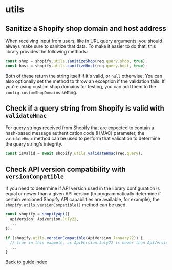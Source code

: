 # utils

## Sanitize a Shopify shop domain and host address

When receiving input from users, like in URL query arguments, you should always make sure to sanitize that data.
To make it easier to do that, this library provides the following methods:

```ts
const shop = shopify.utils.sanitizeShop(req.query.shop, true);
const host = shopify.utils.sanitizeHost(req.query.host, true);
```

Both of these return the string itself if it's valid, or `null` otherwise.
You can also optionally set the method to throw an exception if the validation fails.
If you're using custom shop domains for testing, you can add them to the `config.customShopDomains` setting.

## Check if a query string from Shopify is valid with `validateHmac`

For query strings received from Shopify that are expected to contain a hash-based message authentication code (HMAC) parameter, the `validateHmac` method can be used to perform that validation to determine the query string's integrity.

```ts
const isValid = await shopify.utils.validateHmac(req.query);
```

## Check API version compatibility with `versionCompatible`

If you need to determine if API version used in the library configuration is equal or newer than a given API version (to programmatically determine if certain versioned Shopify API capabilities are available, for example), the `shopify.utils.versionCompatible()` method can be used.

```ts
const shopify = shopifyApi({
  apiVersion: ApiVersion.July22,
  ...
});

if (shopify.utils.versionCompatible(ApiVersion.January22)) {
  // true in this example, as ApiVersion.July22 is newer than ApiVersion.January22
  ...
}
```

[Back to guide index](../../README.md#features)
